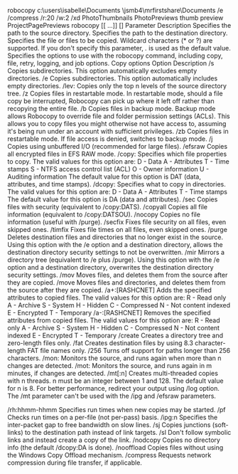 robocopy c:\users\isabelle\Documents \\jsmb4\mrfirstshare\Documents /e /compress /r:20 /w:2 /xd PhotoThumbnails PhotoPreviews thumb preview ProjectPagePreviews
robocopy <source> <destination> [<file>[ ...]] [<options>]
Parameter	Description
<source>	Specifies the path to the source directory.
<destination>	Specifies the path to the destination directory.
<file>	Specifies the file or files to be copied. Wildcard characters (* or ?) are supported. If you don't specify this parameter, *.* is used as the default value.
<options>	Specifies the options to use with the robocopy command, including copy, file, retry, logging, and job options.
Copy options
Option	Description
/s	Copies subdirectories. This option automatically excludes empty directories.
/e	Copies subdirectories. This option automatically includes empty directories.
/lev:<n>	Copies only the top n levels of the source directory tree.
/z	Copies files in restartable mode. In restartable mode, should a file copy be interrupted, Robocopy can pick up where it left off rather than recopying the entire file.
/b	Copies files in backup mode. Backup mode allows Robocopy to override file and folder permission settings (ACLs). This allows you to copy files you might otherwise not have access to, assuming it's being run under an account with sufficient privileges.
/zb	Copies files in restartable mode. If file access is denied, switches to backup mode.
/j	Copies using unbuffered I/O (recommended for large files).
/efsraw	Copies all encrypted files in EFS RAW mode.
/copy:<copyflags>	Specifies which file properties to copy. The valid values for this option are:
D - Data
A - Attributes
T - Time stamps
S - NTFS access control list (ACL)
O - Owner information
U - Auditing information
The default value for this option is DAT (data, attributes, and time stamps).
/dcopy:<copyflags>	Specifies what to copy in directories. The valid values for this option are:
D - Data
A - Attributes
T - Time stamps
The default value for this option is DA (data and attributes).
/sec	Copies files with security (equivalent to /copy:DATS).
/copyall	Copies all file information (equivalent to /copy:DATSOU).
/nocopy	Copies no file information (useful with /purge).
/secfix	Fixes file security on all files, even skipped ones.
/timfix	Fixes file times on all files, even skipped ones.
/purge	Deletes destination files and directories that no longer exist in the source. Using this option with the /e option and a destination directory, allows the destination directory security settings to not be overwritten.
/mir	Mirrors a directory tree (equivalent to /e plus /purge). Using this option with the /e option and a destination directory, overwrites the destination directory security settings.
/mov	Moves files, and deletes them from the source after they are copied.
/move	Moves files and directories, and deletes them from the source after they are copied.
/a+:[RASHCNET]	Adds the specified attributes to copied files. The valid values for this option are:
R - Read only
A - Archive
S - System
H - Hidden
C - Compressed
N - Not content indexed
E - Encrypted
T - Temporary
/a-:[RASHCNET]	Removes the specified attributes from copied files. The valid values for this option are:
R - Read only
A - Archive
S - System
H - Hidden
C - Compressed
N - Not content indexed
E - Encrypted
T - Temporary
/create	Creates a directory tree and zero-length files only.
/fat	Creates destination files by using 8.3 character-length FAT file names only.
/256	Turns off support for paths longer than 256 characters.
/mon:<n>	Monitors the source, and runs again when more than n changes are detected.
/mot:<m>	Monitors the source, and runs again in m minutes, if changes are detected.
/mt[:n]	Creates multi-threaded copies with n threads. n must be an integer between 1 and 128. The default value for n is 8. For better performance, redirect your output using /log option.
The /mt parameter can't be used with the /ipg and /efsraw parameters.

/rh:hhmm-hhmm	Specifies run times when new copies may be started.
/pf	Checks run times on a per-file (not per-pass) basis.
/ipg:n	Specifies the inter-packet gap to free bandwidth on slow lines.
/sj	Copies junctions (soft-links) to the destination path instead of link targets.
/sl	Don't follow symbolic links and instead create a copy of the link.
/nodcopy	Copies no directory info (the default /dcopy:DA is done).
/nooffload	Copies files without using the Windows Copy Offload mechanism.
/compress	Requests network compression during file transfer, if applicable.
